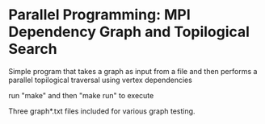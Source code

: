 # Parallel Programming: MPI Dependency Graph and Topilogical Search

Simple program that takes a graph as input from a file and then
performs a parallel topilogical traversal using vertex dependencies

run "make" and then "make run" to execute


Three graph*.txt files included for various graph testing.